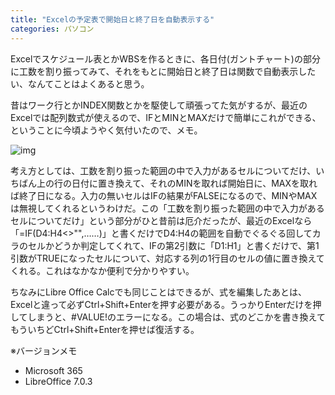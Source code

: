 ```yaml
---
title: "Excelの予定表で開始日と終了日を自動表示する"
categories: パソコン
---
```


Excelでスケジュール表とかWBSを作るときに、各日付(ガントチャート)の部分に工数を割り振ってみて、それをもとに開始日と終了日は関数で自動表示したい、なんてことはよくあると思う。

昔はワーク行とかINDEX関数とかを駆使して頑張ってた気がするが、最近のExcelでは配列数式が使えるので、IFとMINとMAXだけで簡単にこれができる、ということに今頃ようやく気付いたので、メモ。

![img](img/20201213-001.png)

考え方としては、工数を割り振った範囲の中で入力があるセルについてだけ、いちばん上の行の日付に置き換えて、それのMINを取れば開始日に、MAXを取れば終了日になる。入力の無いセルはIFの結果がFALSEになるので、MINやMAXは無視してくれるというわけだ。この「工数を割り振った範囲の中で入力があるセルについてだけ」という部分がひと昔前は厄介だったが、最近のExcelなら「=IF(D4:H4<>"",……)」と書くだけでD4:H4の範囲を自動でぐるぐる回してカラのセルかどうか判定してくれて、IFの第2引数に「D1:H1」と書くだけで、第1引数がTRUEになったセルについて、対応する列の1行目のセルの値に置き換えてくれる。これはなかなか便利で分かりやすい。

ちなみにLibre Office Calcでも同じことはできるが、式を編集したあとは、Excelと違って必ずCtrl+Shift+Enterを押す必要がある。うっかりEnterだけを押してしまうと、#VALUE!のエラーになる。この場合は、式のどこかを書き換えてもういちどCtrl+Shift+Enterを押せば復活する。

※バージョンメモ

- Microsoft 365
- LibreOffice 7.0.3
